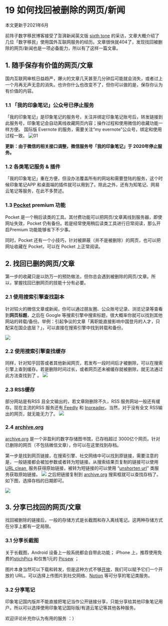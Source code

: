 # 19 如何找回被删除的网页/新闻

本文更新于2021年6月
<!-- more -->


前阵子数字移民博客接受了澎湃新闻英文版 [sixth tone](http://www.sixthtone.com) 的采访，文章大概介绍了几位「数字移民」使用国外互联网服务的经历。文章很快就404了，发现找回被删除的网页/新闻也是一项必备能力，所以有了这样一篇文章。

## 1. 随手保存有价值的网页/文章
国内互联网审核日益趋严，爆火的文章几天甚至几分钟后可能就会消失，或者过上一个月再无声无息的消失。也许你什么也改变不了，但你可以做的是，保存你认为有价值的内容。

### 1.1 「我的印象笔记」公众号已停止服务

「我的印象笔记」是印象笔记的服务号，关注并绑定印象笔记账号后，转发链接到此服务号，印象笔记会自动离线收藏网页内容；操作过程和使用微信的收藏功能一样方便。 国际版 Evernote 的服务，需要关注“my evernote”公众号，绑定和使用过程一致。
![01](https://cdn.shuziyimin.org/blog-20-01-1564982485.png)

**更新：由于微信的相关接口调整，微信服务号「我的印象笔记」于 2020年停止服务。**

### 1.2 各类笔记服务 & 插件
「我的印象笔记」重在方便，但没办法覆盖所有的网站和需要登陆的服务，这个时候印象笔记APP 和桌面端的插件就可以用到了。除此之外，还有为知笔记、网易云笔记等服务，在此不多赘述。

### 1.3  [Pocket](https://getpocket.com/a/) premium 功能
Pocket 是一个稍后读类的工具。其付费功能可以把网页/文章离线到服务器，即使网址失效，Pocket 仍有备份。若是经常使用稍后读类工具进行日常阅读，那么开启Premium 功能能够省下不少事。

同时，Pocket  还有一个小技巧，针对被屏蔽（并不是被删除）的网页，也可以把网址收藏在 Pocket，可以在 Pocket 上正常阅读。

## 2. 找回已删的网页/文章

第一步的收藏只是以防万一的预防做法，但你总会遇到被删除的网页/文章。所以，掌握找回已删网页的技能十分有必要。

### 2.1 使用搜索引擎查找副本

针对较火的微信文章或新闻，你可以通过朋友圈、公众账号记录、浏览记录等查看到**网页标题**，之后在 Google 等搜索引擎中搜索标题，很大概率你就可以找到其他网站的转载/备份。举例：引起争议的文章「离职能直接影响中国登月的人才，只配呆在国企底层？」，可以直接在搜索引擎中找到转载和备份。

![](https://cdn.shuziyimin.org/blog-20-02-1564982487.png)


###  2.2 使用搜索引擎查找缓存
同样，针对知乎回答或者其他新闻网页，若发布一段时间后才被删除，可以在搜索引擎上查到缓存。若是删除时间过长，或者网页还未被缓存就被删除，就无法通过此方法查找到了 。
![](https://cdn.shuziyimin.org/blog-20-03-1564982488.png)


###  2.3 RSS缓存

部分网站是有RSS 且全文输出的，若文章刚删除不久，RSS 服务网站一般还有缓存。现在主流的RSS 服务还有[ Feedly](https://feedly.com) 和 [Inoreader](https://www.inoreader.com/?lang=en_US)。当然，对于没有全文 RSS输出的网页，就无能无力了。
![](https://cdn.shuziyimin.org/blog-20-04-1564982489.png)


###  2.4 [archive.org](https://archive.org/web/)

[archive.org](https://archive.org/web/) 是一个非盈利的数字存储图书馆，已存档超过 3000亿个网页。针对已删除的网页（不包括微信文章），你可以在这里找到存档。

第一步是找到网页链接，在搜索引擎、社交网络中可以找到原链接，需要注意的是，一般链接都会被加参数或者转为短链接。从搜索结果页复制的链接可以使用 [URL clean ](https://www.google.com/search?hl=en&q=url+clean) 服务获得原始链接，被转为短链接的可以使用 “[unshorten url](https://www.google.com/search?hl=en&q=unshorten+url)” 类服务获取原始链接。
![](https://cdn.shuziyimin.org/blog-20-05-1564982489.png)
之后把链接复制到 [archive.org](https://archive.org/web/)  搜索框就可以查找存档了。如下图，选择存档的日期即可。

![](https://cdn.shuziyimin.org/blog-20-06-1564982490.png)


## 3. 分享已找回的网页/文章

找回被删除的链接后，一般的存储方式是长截图和存入离线笔记。这两种存储方式在分享上都有一定局限。

###  3.1 分享长截图
关于长截图，Android 设备上一般系统都会自带此功能； iPhone 上，推荐使用免费的[stichPics](https://itunes.apple.com/cn/app/stitchpics-stitch-screenshots/id1175878538?mt=8) 和仅售1元的 [Picsew](https://itunes.apple.com/cn/app/picsew-screenshot-stitching/id1208145167?mt=8) ； 

图片本身当然可以下载和转发，但是这种方式不够[开放](t.me/yifenshijie/2207)，我们可以赋予它们一个开放的 URL。可以选择上传图片到社交网络、[Notion](https://www.notion.so) 等可分享的笔记类服务。

###  3.2 分享笔记
印象笔记国内版并不能直接把笔记当作公开链接分享，只能分享给其他印象笔记用户。所以可以选择使用印象笔记国际版/有道云笔记等其他各种服务。


欢迎评论补充你认为有用的服务 ：）
